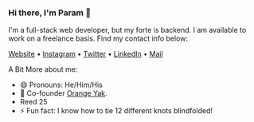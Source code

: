 ### Hi there, I'm Param 👋

<!--
**paramkpr/paramkpr** is a ✨ _special_ ✨ repository because its `README.md` (this file) appears on your GitHub profile.

Here are some ideas to get you started:


- 🌱 I’m currently learning ...
- 👯 I’m looking to collaborate on ...
- 🤔 I’m looking for help with ...
- 💬 Ask me about ...
- 📫 How to reach me: ...
- ⚡ Fun fact: ...
-->

I'm a full-stack web developer, but my forte is backend. 
I am available to work on a freelance basis. Find my contact info below: 

[Website](https://www.paramkapur.com) •
[Instagram](https://www.instagram.com/param_kpr/) •
[Twitter](https://twitter.com/ParamKapur) •
[LinkedIn](https://www.linkedin.com/in/param-kapur-898475163/) •
[Mail](mailto:paramkapur2002@gmail.com)


A Bit More about me: 
- 😄 Pronouns: He/Him/His
- 🔭 Co-founder [Orange Yak](https://theorangeyak.co).
- Reed 25
- ⚡ Fun fact: I know how to tie 12 different knots blindfolded!    


<!--
[![ko-fi](https://www.ko-fi.com/img/githubbutton_sm.svg)](https://ko-fi.com/V7V421KHZ)
-->
